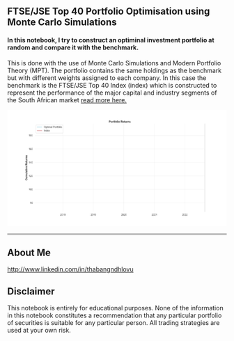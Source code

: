 ## FTSE/JSE Top 40 Portfolio Optimisation using Monte Carlo Simulations

#### In this notebook, I try to construct an optiminal investment portfolio at random and compare it with the benchmark.

This is done with the use of Monte Carlo Simulations and Modern Portfolio Theory (MPT). The portfolio contains the same holdings as the benchmark but with different weights assigned to each company. In this case the benchmark is the FTSE/JSE Top 40 Index (index) which is constructed to represent the performance of the major capital and industry segments of the South African market [read more here.](http://www.ftserussell.com/products/indices/jse)


![Portfolio Performance Chart](data/portfolio_returns.gif)


---
## About Me
http://www.linkedin.com/in/thabangndhlovu

## Disclaimer
This notebook is entirely for educational purposes. None of the information in this notebook constitutes a recommendation that any particular portfolio of securities is suitable for any particular person. All trading strategies are used at your own risk.